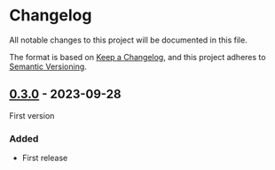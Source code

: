 # Changelog

All notable changes to this project will be documented in this file.

The format is based on [Keep a Changelog](https://keepachangelog.com/en/1.0.0/),
and this project adheres to [Semantic Versioning](https://semver.org/spec/v2.0.0.html).

## [0.3.0] - 2023-09-28

First version

### Added

- First release

[0.3.0]: https://github.com/opencanarias/taple-sdk-ios/releases/tag/v0.3.0

